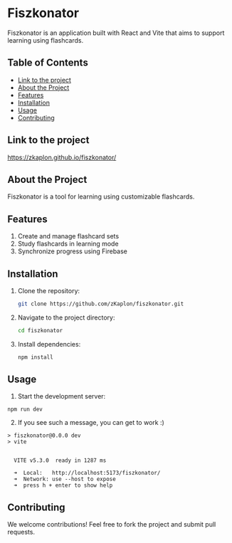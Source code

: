 # Fiszkonator
Fiszkonator is an application built with React and Vite that aims to support learning using flashcards.


## Table of Contents
- [Link to the project](#link-to-the-project)
- [About the Project](#about-the-project)
- [Features](#features)
- [Installation](#installation)
- [Usage](#usage)
- [Contributing](#contributing)

## Link to the project
https://zkaplon.github.io/fiszkonator/


## About the Project

Fiszkonator is a tool for learning using customizable flashcards.


## Features

1. Create and manage flashcard sets
2. Study flashcards in learning mode
3. Synchronize progress using Firebase


## Installation

1. Clone the repository:
    ```bash
    git clone https://github.com/zKaplon/fiszkonator.git
    ```
2. Navigate to the project directory:
    ```bash
    cd fiszkonator
    ```
3. Install dependencies:
    ```bash
    npm install
    ```


## Usage

1. Start the development server:
   
```
npm run dev
```

2. If you see such a message, you can get to work :)

```
> fiszkonator@0.0.0 dev
> vite


  VITE v5.3.0  ready in 1287 ms

  ➜  Local:   http://localhost:5173/fiszkonator/
  ➜  Network: use --host to expose
  ➜  press h + enter to show help
```


## Contributing

We welcome contributions! Feel free to fork the project and submit pull requests.

